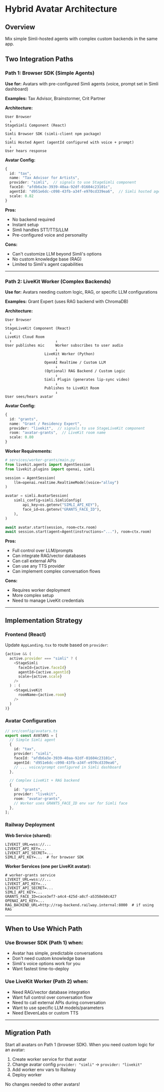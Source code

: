 # Hybrid Avatar Architecture

## Overview
Mix simple Simli-hosted agents with complex custom backends in the same app.

## Two Integration Paths

### Path 1: Browser SDK (Simple Agents)
**Use for:** Avatars with pre-configured Simli agents (voice, prompt set in Simli dashboard)

**Examples:** Tax Advisor, Brainstormer, Crit Partner

**Architecture:**
```
User Browser
  ↓
StageSimli Component (React)
  ↓
Simli Browser SDK (simli-client npm package)
  ↓
Simli Hosted Agent (agentId configured with voice + prompt)
  ↓
User hears response
```

**Avatar Config:**
```typescript
{
  id: "tax",
  name: "Tax Advisor for Artists",
  provider: "simli",  // signals to use StageSimli component
  faceId: "afdb6a3e-3939-40aa-92df-01604c23101c",
  agentId: "d951e6dc-c098-43fb-a34f-e970cd339ea6",  // Simli hosted agent
  scale: 0.82
}
```

**Pros:**
- No backend required
- Instant setup
- Simli handles STT/TTS/LLM
- Pre-configured voice and personality

**Cons:**
- Can't customize LLM beyond Simli's options
- No custom knowledge base (RAG)
- Limited to Simli's agent capabilities

---

### Path 2: LiveKit Worker (Complex Backends)
**Use for:** Avatars needing custom logic, RAG, or specific LLM configurations

**Examples:** Grant Expert (uses RAG backend with ChromaDB)

**Architecture:**
```
User Browser
  ↓
StageLiveKit Component (React)
  ↓
LiveKit Cloud Room
  ↑                    ↓
User publishes mic     Worker subscribes to user audio
                       ↓
                  LiveKit Worker (Python)
                       ↓
                  OpenAI Realtime / Custom LLM
                       ↓
                  (Optional) RAG Backend / Custom Logic
                       ↓
                  Simli Plugin (generates lip-sync video)
                       ↓
                  Publishes to LiveKit Room
                       ↓
User sees/hears avatar
```

**Avatar Config:**
```typescript
{
  id: "grants",
  name: "Grant / Residency Expert",
  provider: "livekit",  // signals to use StageLiveKit component
  room: "avatar-grants",  // LiveKit room name
  scale: 0.80
}
```

**Worker Requirements:**
```python
# services/worker-grants/main.py
from livekit.agents import AgentSession
from livekit.plugins import openai, simli

session = AgentSession(
    llm=openai.realtime.RealtimeModel(voice="alloy")
)

avatar = simli.AvatarSession(
    simli_config=simli.SimliConfig(
        api_key=os.getenv("SIMLI_API_KEY"),
        face_id=os.getenv("GRANTS_FACE_ID"),
    ),
)

await avatar.start(session, room=ctx.room)
await session.start(agent=Agent(instructions="..."), room=ctx.room)
```

**Pros:**
- Full control over LLM/prompts
- Can integrate RAG/vector databases
- Can call external APIs
- Can use any TTS provider
- Can implement complex conversation flows

**Cons:**
- Requires worker deployment
- More complex setup
- Need to manage LiveKit credentials

---

## Implementation Strategy

### Frontend (React)
Update `AppLanding.tsx` to route based on `provider`:

```typescript
{active && (
  active.provider === "simli" ? (
    <StageSimli
      faceId={active.faceId}
      agentId={active.agentId}
      scale={active.scale}
    />
  ) : (
    <StageLiveKit
      roomName={active.room}
    />
  )
)}
```

### Avatar Configuration
```typescript
// src/config/avatars.ts
export const AVATARS = [
  // Simple Simli agent
  {
    id: "tax",
    provider: "simli",
    faceId: "afdb6a3e-3939-40aa-92df-01604c23101c",
    agentId: "d951e6dc-c098-43fb-a34f-e970cd339ea6",
    // ... voice/prompt configured in Simli dashboard
  },

  // Complex LiveKit + RAG backend
  {
    id: "grants",
    provider: "livekit",
    room: "avatar-grants",
    // Worker uses GRANTS_FACE_ID env var for Simli face
  },
];
```

### Railway Deployment

**Web Service (shared):**
```
LIVEKIT_URL=wss://...
LIVEKIT_API_KEY=...
LIVEKIT_API_SECRET=...
SIMLI_API_KEY=...  # for browser SDK
```

**Worker Services (one per LiveKit avatar):**
```
# worker-grants service
LIVEKIT_URL=wss://...
LIVEKIT_API_KEY=...
LIVEKIT_API_SECRET=...
SIMLI_API_KEY=...
GRANTS_FACE_ID=cace3ef7-a4c4-425d-a8cf-a5358eb0c427
OPENAI_API_KEY=...
RAG_BACKEND_URL=http://rag-backend.railway.internal:8000  # if using RAG
```

---

## When to Use Which Path

### Use Browser SDK (Path 1) when:
- Avatar has simple, predictable conversations
- Don't need custom knowledge base
- Simli's voice options work for you
- Want fastest time-to-deploy

### Use LiveKit Worker (Path 2) when:
- Need RAG/vector database integration
- Want full control over conversation flow
- Need to call external APIs during conversation
- Want to use specific LLM models/parameters
- Need ElevenLabs or custom TTS

---

## Migration Path
Start all avatars on Path 1 (browser SDK). When you need custom logic for an avatar:

1. Create worker service for that avatar
2. Change avatar config `provider: "simli"` → `provider: "livekit"`
3. Add worker env vars to Railway
4. Deploy worker

No changes needed to other avatars!

